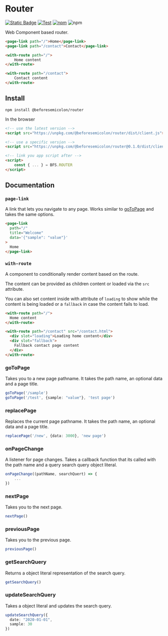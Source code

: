 # Router

[![Static Badge](https://img.shields.io/badge/based_on-markup.beforesemicolon.com-blue)](https://markup.beforesemicolon.com)
[![Test](https://github.com/beforesemicolon/router/actions/workflows/test.yml/badge.svg)](https://github.com/beforesemicolon/router/actions/workflows/test.yml)
[![npm](https://img.shields.io/npm/v/%40beforesemicolon%2Frouter)](https://www.npmjs.com/package/@beforesemicolon/router)
![npm](https://img.shields.io/npm/l/%40beforesemicolon%2Frouter)

Web Component based router.

```html
<page-link path="/">Home</page-link>
<page-link path="/contact">Contact</page-link>

<with-route path="/">
    Home content
</with-route>

<with-route path="/contact">
    Contact content
</with-route>
```

## Install

```
npm install @beforesemicolon/router
```

In the browser

```html
<!-- use the latest version -->
<script src="https://unpkg.com/@beforesemicolon/router/dist/client.js"></script>

<!-- use a specific version -->
<script src="https://unpkg.com/@beforesemicolon/router@0.1.0/dist/client.js"></script>

<!-- link you app script after -->
<script>
    const { ... } = BFS.ROUTER
</script>
```

## Documentation

### `page-link`
A link that lets you navigate to any page. Works similar to [goToPage](#gotopage)
and takes the same options.
```html
<page-link 
  path="/"
  title="Welcome"
  data='{"sample": "value"}'
>
  Home
</page-link>
```

### `with-route`
A component to conditionally render content based on the route.

The content can be provided as children content or loaded via the `src` attribute.

You can also set content inside with attribute of `loading` to show while
the content is being loaded or a `fallback` in case the content fails to load.
```html
<with-route path="/">
  Home content
</with-route>

<with-route path="/contact" src="/contact.html">
  <div slot="loading">Loading home content</div>
  <div slot="fallback">
    Fallback contact page content
  </div>
</with-route>
```
### goToPage
Takes you to a new page pathname. It takes the path name, an optional data and a page title.
```ts
goToPage('/sample')
goToPage('/test', {sample: "value"}, 'test page')
```
### replacePage
Replaces the current page pathname. It takes the path name, an optional data and a page title.
```ts
replacePage('/new', {data: 3000}, 'new page')
```
### onPageChange
A listener for page changes. Takes a callback function that its called with the path name and a query search query object literal.
```ts
onPageChange((pathName, searchQuert) => {
	...
})
```
### nextPage
Takes you to the next page.
```ts
nextPage()
```
### previousPage
Takes you to the previous page.
```ts
previousPage()
```
### getSearchQuery
Returns a object literal representation of the search query.
```ts
getSearchQuery()
```
### updateSearchQuery
Takes a object literal and updates the search query.
```ts
updateSearchQuery({
  date: "2020-01-01",
  sample: 30
})
```
